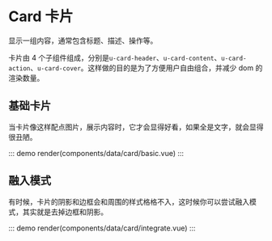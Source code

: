 # Card 卡片

显示一组内容，通常包含标题、描述、操作等。

卡片由 4 个子组件组成，分别是`u-card-header`、`u-card-content`、`u-card-action`、`u-card-cover`。这样做的目的是为了方便用户自由组合，并减少 dom 的渲染数量。

## 基础卡片

当卡片像这样配点图片，展示内容时，它才会显得好看，如果全是文字，就会显得很丑陋。

::: demo
render(components/data/card/basic.vue)
:::

## 融入模式

有时候，卡片的阴影和边框会和周围的样式格格不入，这时候你可以尝试融入模式，其实就是去掉边框和阴影。

::: demo
render(components/data/card/integrate.vue)
:::
